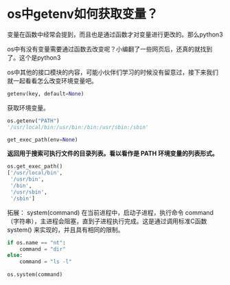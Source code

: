 # os中getenv如何获取变量？
变量在函数中经常会提到，而且也是通过函数才对变量进行更改的。那么python3

os中有没有变量需要通过函数去改变呢？小编翻了一些网页后，还真的就找到了。这个是python3 

os中其他的接口模块的内容，可能小伙伴们学习的时候没有留意过，接下来我们就一起看看怎么改变环境变量吧。
```python
getenv(key, default=None)
```
获取环境变量。
```python
os.getenv("PATH")
'/usr/local/bin:/usr/bin:/bin:/usr/sbin:/sbin'

get_exec_path(env=None)
```

**返回用于搜索可执行文件的目录列表。看以看作是 PATH 环境变量的列表形式。**

```python
os.get_exec_path()
['/usr/local/bin',
 '/usr/bin',
 '/bin',
 '/usr/sbin',
 '/sbin']
 ```

拓展： system(command)
在当前进程中，启动子进程，执行命令 command（字符串），主进程会阻塞，直到子进程执行完成。这是通过调用标准C函数 system() 来实现的，并且具有相同的限制。
```python
if os.name == "nt":
    command = "dir"
else:
    command = "ls -l"
 
os.system(command)
```




